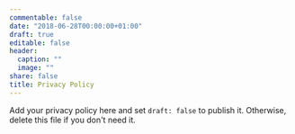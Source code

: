 ```yaml
---
commentable: false
date: "2018-06-28T00:00:00+01:00"
draft: true
editable: false
header:
  caption: ""
  image: ""
share: false
title: Privacy Policy
---
```


Add your privacy policy here and set `draft: false` to publish it. Otherwise, delete this file if you don't need it.

<meta name="google-site-verification" content="UJDT8nEGSZ2d_WfNTHkeOvr3Fogm9yCmLQOVgLbpsos" />